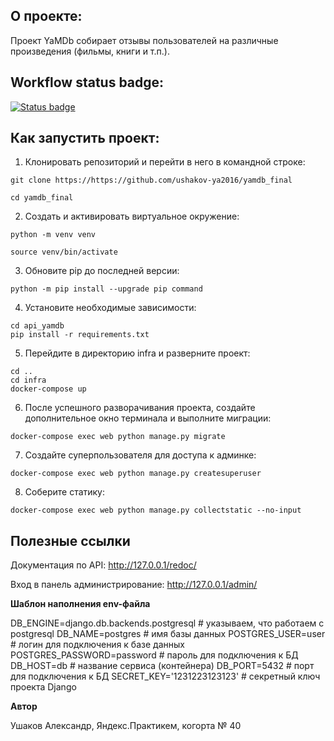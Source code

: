 **О проекте:**
----------

Проект YaMDb собирает отзывы пользователей на различные произведения (фильмы, книги и т.п.).


**Workflow status badge:**
----------

[![Status badge](https://github.com/ushakov-ya2016/yamdb_final/actions/workflows/yamdb_workflow.yml/badge.svg)]()


**Как запустить проект:**
----------

1. Клонировать репозиторий и перейти в него в командной строке:
```
git clone https://https://github.com/ushakov-ya2016/yamdb_final
```
```
cd yamdb_final
```
2. Cоздать и активировать виртуальное окружение:
```
python -m venv venv
```
```
source venv/bin/activate
```
3. Обновите pip до последней версии:
```
python -m pip install --upgrade pip command
```
4. Установите необходимые зависимости:
```
cd api_yamdb
pip install -r requirements.txt
```
5. Перейдите в директорию infra и разверните проект:
```
cd ..
cd infra
docker-compose up
```
6. После успешного разворачивания проекта, создайте дополнительное окно терминала и выполните миграции:
```
docker-compose exec web python manage.py migrate
```
7. Создайте суперпользователя для доступа к админке:
```
docker-compose exec web python manage.py createsuperuser
```
8. Соберите статику:
```
docker-compose exec web python manage.py collectstatic --no-input
```

**Полезные ссылки**
----------

Документация по API: http://127.0.0.1/redoc/

Вход в панель администрирование: http://127.0.0.1/admin/

**Шаблон наполнения env-файла**

DB_ENGINE=django.db.backends.postgresql # указываем, что работаем с postgresql
DB_NAME=postgres # имя базы данных
POSTGRES_USER=user # логин для подключения к базе данных
POSTGRES_PASSWORD=password # пароль для подключения к БД
DB_HOST=db # название сервиса (контейнера)
DB_PORT=5432 # порт для подключения к БД
SECRET_KEY='1231223123123' # секретный ключ проекта Django

**Автор**

Ушаков Александр, Яндекс.Практикем, когорта № 40
